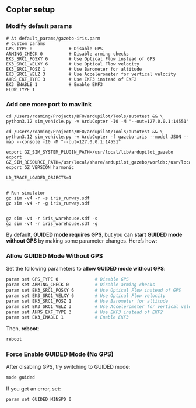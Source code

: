 ## Copter setup

### Modify default params

```
# At default_params/gazebo-iris.parm
# Custom params
GPS_TYPE 0              # Disable GPS
ARMING_CHECK 0          # Disable arming checks
EK3_SRC1_POSXY 6        # Use Optical Flow instead of GPS
EK3_SRC1_VELXY 6        # Use Optical Flow velocity
EK3_SRC1_POSZ 1         # Use Barometer for altitude
EK3_SRC1_VELZ 3         # Use Accelerometer for vertical velocity
AHRS_EKF_TYPE 3         # Use EKF3 instead of EKF2
EK3_ENABLE 1            # Enable EKF3
FLOW_TYPE 1

```

### Add one more port to mavlink
```
cd /Users/roaming/Projects/BFO/ardupilot/Tools/autotest && \
python3.12 sim_vehicle.py -v ArduCopter -I0 -M "--out=127.0.0.1:14551"

cd /Users/roaming/Projects/BFO/ardupilot/Tools/autotest && \
python3.12 sim_vehicle.py -v ArduCopter -f gazebo-iris --model JSON --map --console -I0 -M "--out=127.0.0.1:14551"

export GZ_SIM_SYSTEM_PLUGIN_PATH=/usr/local/lib/ardupilot_gazebo
export GZ_SIM_RESOURCE_PATH=/usr/local/share/ardupilot_gazebo/worlds:/usr/local/share/ardupilot_gazebo/models
export GZ_VERSION harmonic

LD_TRACE_LOADED_OBJECTS=1


# Run simulator
gz sim -v4 -r -s iris_runway.sdf
gz sim -v4 -r -g iris_runway.sdf


gz sim -v4 -r iris_warehouse.sdf -s
gz sim -v4 -r iris_warehouse.sdf -g

```

By default, **GUIDED mode requires GPS**, but you can **start GUIDED mode without GPS** by making some parameter changes. Here’s how:  


### Allow GUIDED Mode Without GPS
Set the following parameters to **allow GUIDED mode without GPS**:  
```bash
param set GPS_TYPE 0              # Disable GPS
param set ARMING_CHECK 0          # Disable arming checks
param set EK3_SRC1_POSXY 6        # Use Optical Flow instead of GPS
param set EK3_SRC1_VELXY 6        # Use Optical Flow velocity
param set EK3_SRC1_POSZ 1         # Use Barometer for altitude
param set EK3_SRC1_VELZ 3         # Use Accelerometer for vertical velocity
param set AHRS_EKF_TYPE 3         # Use EKF3 instead of EKF2
param set EK3_ENABLE 1            # Enable EKF3
```
Then, **reboot**:  
```bash
reboot
```


### Force Enable GUIDED Mode (No GPS)
After disabling GPS, try switching to GUIDED mode:  
```bash
mode guided
```
If you get an error, set:  
```bash
param set GUIDED_MINSPD 0
```